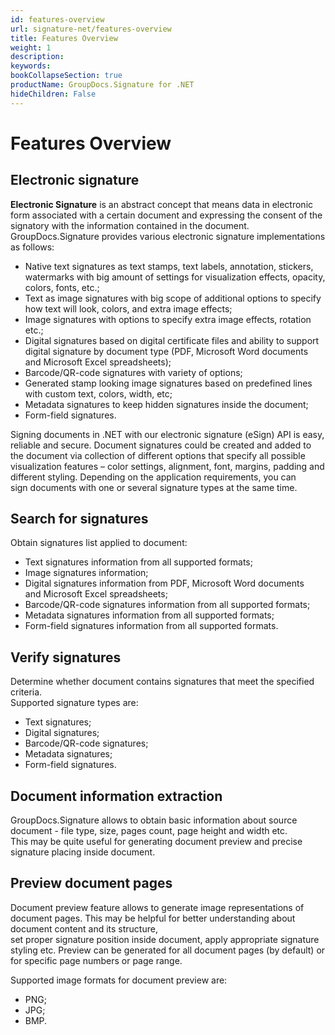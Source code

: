 ```yaml
---
id: features-overview
url: signature-net/features-overview
title: Features Overview
weight: 1
description: 
keywords: 
bookCollapseSection: true
productName: GroupDocs.Signature for .NET
hideChildren: False
---
```


# Features Overview


## Electronic signature

**Electronic Signature** is an abstract concept that means data in electronic form associated with a certain document and expressing the consent of the signatory with the information contained in the document.   
GroupDocs.Signature provides various electronic signature implementations as follows:

*   Native text signatures as text stamps, text labels, annotation, stickers, watermarks with big amount of settings for visualization effects, opacity, colors, fonts, etc.;
*   Text as image signatures with big scope of additional options to specify how text will look, colors, and extra image effects;
*   Image signatures with options to specify extra image effects, rotation etc.;
*   Digital signatures based on digital certificate files and ability to support digital signature by document type (PDF, Microsoft Word documents and Microsoft Excel spreadsheets);
*   Barcode/QR-code signatures with variety of options;
*   Generated stamp looking image signatures based on predefined lines with custom text, colors, width, etc;
*   Metadata signatures to keep hidden signatures inside the document;
*   Form-field signatures.

Signing documents in .NET with our electronic signature (eSign) API is easy, reliable and secure. Document signatures could be created and added to the document via collection of different options that specify all possible visualization features – color settings, alignment, font, margins, padding and different styling. Depending on the application requirements, you can sign documents with one or several signature types at the same time.

## Search for signatures

Obtain signatures list applied to document:

*   Text signatures information from all supported formats;
*   Image signatures information;
*   Digital signatures information from PDF, Microsoft Word documents and Microsoft Excel spreadsheets;
*   Barcode/QR-code signatures information from all supported formats;
*   Metadata signatures information from all supported formats;
*   Form-field signatures information from all supported formats.

## Verify signatures

Determine whether document contains signatures that meet the specified criteria.   
Supported signature types are:

*   Text signatures;
*   Digital signatures;
*   Barcode/QR-code signatures;
*   Metadata signatures;
*   Form-field signatures.

## Document information extraction

GroupDocs.Signature allows to obtain basic information about source document - file type, size, pages count, page height and width etc.  
This may be quite useful for generating document preview and precise signature placing inside document.

## Preview document pages

Document preview feature allows to generate image representations of document pages. This may be helpful for better understanding about document content and its structure,  
set proper signature position inside document, apply appropriate signature styling etc. Preview can be generated for all document pages (by default) or for specific page numbers or page range.

Supported image formats for document preview are:

*   PNG;
*   JPG;
*   BMP.
